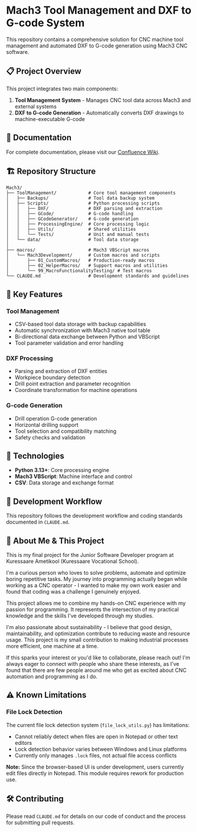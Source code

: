 # Mach3 Tool Management and DXF to G-code System

This repository contains a comprehensive solution for CNC machine tool management and automated DXF to G-code generation using Mach3 CNC software.

## 📋 Project Overview

This project integrates two main components:
1. **Tool Management System** - Manages CNC tool data across Mach3 and external systems
2. **DXF to G-code Generation** - Automatically converts DXF drawings to machine-executable G-code

## 🔗 Documentation

For complete documentation, please visit our [Confluence Wiki](INSERT_WIKI_LINK_HERE).

## 🏗️ Repository Structure

```
Mach3/
├── ToolManagement/            # Core tool management components
│   ├── Backups/               # Tool data backup system
│   ├── Scripts/               # Python processing scripts
│   │   ├── DXF/               # DXF parsing and extraction
│   │   ├── GCode/             # G-code handling
│   │   ├── GCodeGenerator/    # G-code generation
│   │   ├── ProcessingEngine/  # Core processing logic
│   │   ├── Utils/             # Shared utilities
│   │   └── Tests/             # Unit and manual tests
│   └── data/                  # Tool data storage
│
├── macros/                    # Mach3 VBScript macros
│   └── Mach3Development/      # Custom macros and scripts
│       ├── 01_CustomMacros/   # Production-ready macros
│       ├── 02_HelperMacros/   # Support macros and utilities
│       └── 99_MacroFunctionalityTesting/ # Test macros
└── CLAUDE.md                  # Development standards and guidelines
```

## 🚀 Key Features

### Tool Management
- CSV-based tool data storage with backup capabilities
- Automatic synchronization with Mach3 native tool table
- Bi-directional data exchange between Python and VBScript
- Tool parameter validation and error handling

### DXF Processing
- Parsing and extraction of DXF entities
- Workpiece boundary detection
- Drill point extraction and parameter recognition
- Coordinate transformation for machine operations

### G-code Generation
- Drill operation G-code generation
- Horizontal drilling support
- Tool selection and compatibility matching
- Safety checks and validation

## 🧰 Technologies

- **Python 3.13+**: Core processing engine
- **Mach3 VBScript**: Machine interface and control
- **CSV**: Data storage and exchange format

## 🔄 Development Workflow

This repository follows the development workflow and coding standards documented in `CLAUDE.md`.

## 👋 About Me & This Project

This is my final project for the Junior Software Developer program at Kuressaare Ametikool (Kuressaare Vocational School).

I'm a curious person who loves to solve problems, automate and optimize boring repetitive tasks. My journey into programming actually began while working as a CNC operator - I wanted to make my own work easier and found that coding was a challenge I genuinely enjoyed.

This project allows me to combine my hands-on CNC experience with my passion for programming. It represents the intersection of my practical knowledge and the skills I've developed through my studies.

I'm also passionate about sustainability - I believe that good design, maintainability, and optimization contribute to reducing waste and resource usage. This project is my small contribution to making industrial processes more efficient, one machine at a time.

If this sparks your interest or you'd like to collaborate, please reach out! I'm always eager to connect with people who share these interests, as I've found that there are few people around me who get as excited about CNC automation and programming as I do.

## ⚠️ Known Limitations

### File Lock Detection
The current file lock detection system (`file_lock_utils.py`) has limitations:
- Cannot reliably detect when files are open in Notepad or other text editors
- Lock detection behavior varies between Windows and Linux platforms
- Currently only manages `.lock` files, not actual file access conflicts

**Note:** Since the browser-based UI is under development, users currently edit files directly in Notepad. This module requires rework for production use.

## 🛠️ Contributing

Please read `CLAUDE.md` for details on our code of conduct and the process for submitting pull requests.